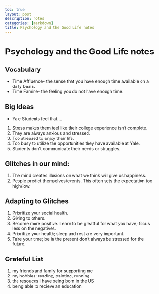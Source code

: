 ```yaml
---
toc: true
layout: post
description: notes 
categories: [markdown]
title: Psychology and the Good Life notes
---
```


# Psychology and the Good Life notes

## Vocabulary
- Time Affluence- the sense that you have enough time available on a daily basis.
- Time Famine- the feeling you do not have enough time.

## Big Ideas
- Yale Students feel that....
1. Stress makes them feel like their college experience isn't complete.
2. They are always anxious and stressed. 
3. Too stressed to enjoy their life.
4. Too busy to  utilize the opportunities they have available at Yale.
5. Students don't communicate their needs or struggles. 

## Glitches in our mind:
1. The mind creates illusions on what we think will give us happiness. 
2. People predict themselves/events. This often sets the expectation too high/low. 

## Adapting to Glitches

1. Prioritize your social health.
2. Giving to others.
3. Become more positive. Learn to be greatful for what you have; focus less on the negatives. 
4. Prioritize your health; sleep and rest are very important.
5. Take your time; be in the present don't always be stressed for the future. 

## Grateful List
1. my friends and family for supporting me
2. my hobbies: reading, painting, running
3. the resouces I have being born in the US
4. being able to recieve an education
